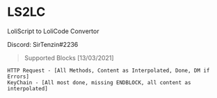 # LS2LC
LoliScript to LoliCode Convertor

Discord: SirTenzin#2236

> Supported Blocks [13/03/2021]
    
    HTTP Request - [All Methods, Content as Interpolated, Done, DM if Errors]
    KeyChain - [All most done, missing ENDBLOCK, all content as interpolated]

